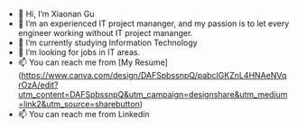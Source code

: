 - 👋 Hi, I’m Xiaonan Gu
- 👀 I’m an experienced IT project mananger, and my passion is to let every engineer working without IT project mananger.
- 🌱 I’m currently studying Information Technology
- 💞️ I’m looking for jobs in IT areas.
- 📫 You can reach me from [My Resume] (https://www.canva.com/design/DAFSpbssnpQ/pabcIGKZnL4HNAeNVqrOzA/edit?utm_content=DAFSpbssnpQ&utm_campaign=designshare&utm_medium=link2&utm_source=sharebutton)
- 📫 You can reach me from Linkedin
<!---
pipeapplenan/pipeapplenan is a ✨ special ✨ repository because its `README.md` (this file) appears on your GitHub profile.
You can click the Preview link to take a look at your changes.
--->


